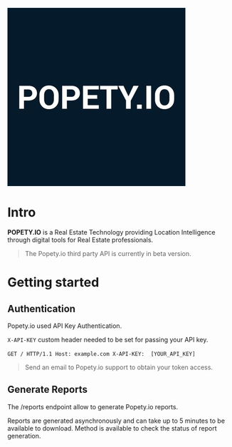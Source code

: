 ![](../assets/images/popetyio-logo.jpeg)

# Intro

**POPETY.IO** is a Real Estate Technology providing Location Intelligence through digital tools for Real Estate professionals. 

> The Popety.io third party API is currently in beta version.

# Getting started

## Authentication

Popety.io used API Key Authentication. 

`X-API-KEY` custom header needed to be set for passing your API key.

`
GET / HTTP/1.1
Host: example.com
X-API-KEY:  [YOUR_API_KEY]
`

> Send an email to Popety.io support to obtain your token access.

## Generate Reports

The /reports endpoint allow to generate Popety.io reports.

Reports are generated asynchronously and can take up to 5 minutes to be available to download. Method is available to check the status of report generation.

